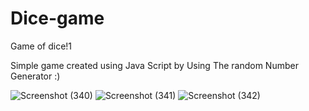 # Dice-game
Game of dice!1



Simple game created using Java Script by Using The random Number Generator :)


![Screenshot (340)](https://user-images.githubusercontent.com/64797270/97426779-f3db5500-1939-11eb-9d22-c950cfb8d801.png)
![Screenshot (341)](https://user-images.githubusercontent.com/64797270/97426786-f50c8200-1939-11eb-94c2-5e0f23510fef.png)
![Screenshot (342)](https://user-images.githubusercontent.com/64797270/97426788-f5a51880-1939-11eb-9330-3596a70c8968.png)

